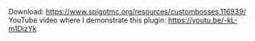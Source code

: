 Download: https://www.spigotmc.org/resources/custombosses.116939/
YouTube video where I demonstrate this plugin: https://youtu.be/-kL-m1DizYk
